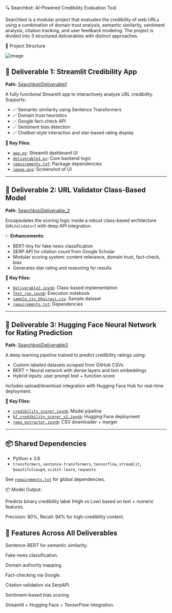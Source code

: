 🔍 Searchbot: AI-Powered Credibility Evaluation Tool

Searchbot is a modular project that evaluates the credibility of web URLs using a combination of domain trust analysis, semantic similarity, sentiment analysis, citation tracking, and user feedback modeling. The project is divided into 3 structured deliverables with distinct approaches.

📁 Project Structure


![image](https://github.com/user-attachments/assets/670fa3bd-70de-4526-aee7-e8b9f8cfed27)

## 🚀 Deliverable 1: Streamlit Credibility App  
**Path:** [Searchbot/Deliverable1](https://github.com/Bhairavi-avt/Algorithms_DS/tree/main/Searchbot/Deliverable1)

A fully functional Streamlit app to interactively analyze URL credibility.  
Supports:
- ✅ Semantic similarity using Sentence Transformers  
- ✅ Domain trust heuristics  
- ✅ Google fact-check API  
- ✅ Sentiment bias detection  
- ✅ Chatbot-style interaction and star-based rating display

**📄 Key Files:**
- [`app.py`](https://github.com/Bhairavi-avt/Algorithms_DS/blob/main/Searchbot/Deliverable1/app.py): Streamlit dashboard UI  
- [`deliverable1.py`](https://github.com/Bhairavi-avt/Algorithms_DS/blob/main/Searchbot/Deliverable1/deliverable1.py): Core backend logic  
- [`requirements.txt`](https://github.com/Bhairavi-avt/Algorithms_DS/blob/main/Searchbot/Deliverable1/requirements.txt): Package dependencies  
- [`image.png`](https://github.com/Bhairavi-avt/Algorithms_DS/blob/main/Searchbot/Deliverable1/image.png): Screenshot of UI

---

## 🔎 Deliverable 2: URL Validator Class-Based Model  
**Path:** [Searchbot/Deliverable_2](https://github.com/Bhairavi-avt/Algorithms_DS/tree/main/Searchbot/Deliverable_2)

Encapsulates the scoring logic inside a robust class-based architecture (`URLValidator`) with deep API integration.

✨ **Enhancements:**
- BERT-tiny for fake news classification  
- SERP API for citation count from Google Scholar  
- Modular scoring system: content relevance, domain trust, fact-check, bias  
- Generates star rating and reasoning for results

**📄 Key Files:**
- [`Deliverable2.ipynb`](https://github.com/Bhairavi-avt/Algorithms_DS/blob/main/Searchbot/Deliverable_2/Deliverable2.ipynb): Class-based implementation  
- [`Test_run.ipynb`](https://github.com/Bhairavi-avt/Algorithms_DS/blob/main/Searchbot/Deliverable_2/Test_run.ipynb): Execution notebook  
- [`sample_csv_bhairavi.csv`](https://github.com/Bhairavi-avt/Algorithms_DS/blob/main/Searchbot/Deliverable_2/sample_csv_bhairavi.csv): Sample dataset  
- [`requirements.txt`](https://github.com/Bhairavi-avt/Algorithms_DS/blob/main/Searchbot/Deliverable_2/requirements.txt): Dependencies

---

## 🧠 Deliverable 3: Hugging Face Neural Network for Rating Prediction  
**Path:** [Searchbot/Deliverable3](https://github.com/Bhairavi-avt/Algorithms_DS/tree/main/Searchbot/Deliverable3)

A deep learning pipeline trained to predict credibility ratings using:
- Custom labeled datasets scraped from GitHub CSVs  
- BERT + Neural network with dense layers and text embeddings  
- Hybrid inputs: user prompt text + function score  

Includes upload/download integration with Hugging Face Hub for real-time deployment.

**📄 Key Files:**
- [`credibility_scorer.ipynb`](https://github.com/Bhairavi-avt/Algorithms_DS/blob/main/Searchbot/Deliverable3/credibility_scorer.ipynb): Model pipeline  
- [`hf_credibility_scorer_v2.ipynb`](https://github.com/Bhairavi-avt/Algorithms_DS/blob/main/Searchbot/Deliverable3/hf_credibility_scorer_v2%20(1).ipynb): Hugging Face deployment  
- [`repo_extractor.ipynb`](https://github.com/Bhairavi-avt/Algorithms_DS/blob/main/Searchbot/Deliverable3/repo_extractor.ipynb): CSV downloader + merger

---

## 📦 Shared Dependencies
- Python ≥ 3.8  
- `transformers`, `sentence-transformers`, `tensorflow`, `streamlit`, `beautifulsoup4`, `scikit-learn`, `requests`

See [`requirements.txt`](https://github.com/Bhairavi-avt/Algorithms_DS/blob/main/Searchbot/requirements.txt) for global dependencies.

📦 Model Output:

Predicts binary credibility label (High vs Low) based on text + numeric features.

Precision: 80%, Recall: 94% for high-credibility content.

## 🤖 Features Across All Deliverables

Sentence-BERT for semantic similarity.

Fake news classification.

Domain authority mapping.

Fact-checking via Google.

Citation validation via SerpAPI.

Sentiment-based bias scoring.

Streamlit + Hugging Face + TensorFlow integration.




